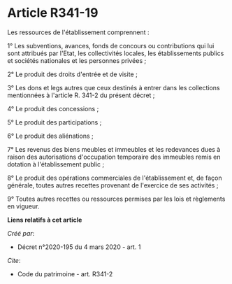 # Article R341-19

Les ressources de l'établissement comprennent : 

1° Les subventions, avances, fonds de concours ou contributions qui lui sont attribués par l'Etat, les collectivités locales,
les établissements publics et sociétés nationales et les personnes privées ; 

2° Le produit des droits d'entrée et de visite ; 

3° Les dons et legs autres que ceux destinés à entrer dans les collections mentionnées à l'article R. 341-2 du présent
décret ; 

4° Le produit des concessions ; 

5° Le produit des participations ; 

6° Le produit des aliénations ; 

7° Les revenus des biens meubles et immeubles et les redevances dues à raison des autorisations d'occupation temporaire des
immeubles remis en dotation à l'établissement public ; 

8° Le produit des opérations commerciales de l'établissement et, de façon générale, toutes autres recettes provenant de
l'exercice de ses activités ; 

9° Toutes autres recettes ou ressources permises par les lois et règlements en vigueur.

**Liens relatifs à cet article**

_Créé par_:

  - Décret n°2020-195 du 4 mars 2020 - art. 1

_Cite_:

  - Code du patrimoine - art. R341-2
